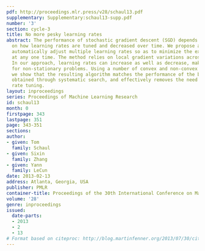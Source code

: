 ```yaml
---
pdf: http://proceedings.mlr.press/v28/schaul13.pdf
supplementary: Supplementary:schaul13-supp.pdf
number: '3'
section: cycle-3
title: No more pesky learning rates
abstract: The performance of stochastic gradient descent (SGD) depends critically
  on how learning rates are tuned and decreased over time. We propose a method to
  automatically adjust multiple learning rates so as to minimize the expected error
  at any one time. The method relies on local gradient variations across samples.
  In our approach, learning rates can increase as well as decrease, making it suitable
  for non-stationary problems. Using a number of convex and non-convex learning tasks,
  we show that the resulting algorithm matches the performance of the best settings
  obtained through systematic search, and effectively removes the need for learning
  rate tuning.
layout: inproceedings
series: Proceedings of Machine Learning Research
id: schaul13
month: 0
firstpage: 343
lastpage: 351
page: 343-351
sections: 
author:
- given: Tom
  family: Schaul
- given: Sixin
  family: Zhang
- given: Yann
  family: LeCun
date: 2013-02-13
address: Atlanta, Georgia, USA
publisher: PMLR
container-title: Proceedings of the 30th International Conference on Machine Learning
volume: '28'
genre: inproceedings
issued:
  date-parts:
  - 2013
  - 2
  - 13
# Format based on citeproc: http://blog.martinfenner.org/2013/07/30/citeproc-yaml-for-bibliographies/
---
```

